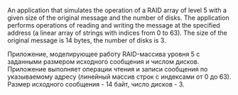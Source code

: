 An application that simulates the operation of a RAID array of level 5 with a given size of the original message and the number of disks. The application performs operations of reading and writing the message at the specified address (a linear array of strings with indices from 0 to 63).
The size of the original message is 14 bytes, the number of disks is 3.

Приложение, моделирующее работу RAID-массива уровня 5 с заданными размером исходного сообщения и числом дисков. Приложение выполняет операции чтения и записи сообщения по указываемому адресу (линейный массив строк с индексами от 0 до 63).
Размер исходного сообщения - 14 байт, число дисков - 3.
